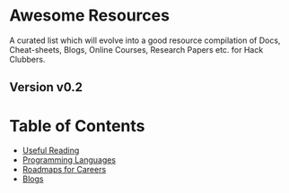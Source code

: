 # Awesome Resources
A curated list which will evolve into a good resource compilation of Docs, Cheat-sheets, Blogs, Online Courses, Research Papers etc. for Hack Clubbers.

## Version v0.2

# Table of Contents

- [Useful Reading](/assets/useful-reading.md)
- [Programming Languages](/assets/languages.md)
- [Roadmaps for Careers](/assets/roadmap.md)
- [Blogs](/assets/blogs.md)


